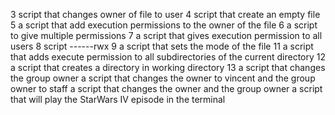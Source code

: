 3 script that changes owner of file to user
4 script that create an empty file 
5 a script that add execution permissions to the owner of the file
6 a script to give multiple permissions 
7 a script that gives execution permission to all users
8 script ------rwx
9 a script that sets the mode of the file
11 a script that adds execute permission to all subdirectories of the current directory
12 a script that creates a directory in working directory
13 a script that changes the group owner
a script that changes the owner to vincent and the group owner to staff
a script that changes the owner and the group owner 
a script that will play the StarWars IV episode in the terminal 
